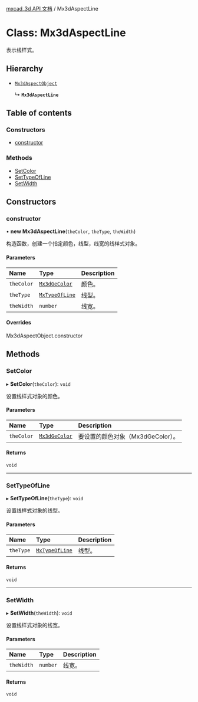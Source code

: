 [mxcad_3d API 文档](../README.md) / Mx3dAspectLine

# Class: Mx3dAspectLine

表示线样式。

## Hierarchy

- [`Mx3dAspectObject`](Mx3dAspectObject.md)

  ↳ **`Mx3dAspectLine`**

## Table of contents

### Constructors

- [constructor](Mx3dAspectLine.md#constructor)

### Methods

- [SetColor](Mx3dAspectLine.md#setcolor)
- [SetTypeOfLine](Mx3dAspectLine.md#settypeofline)
- [SetWidth](Mx3dAspectLine.md#setwidth)

## Constructors

### constructor

• **new Mx3dAspectLine**(`theColor`, `theType`, `theWidth`)

构造函数，创建一个指定颜色，线型，线宽的线样式对象。

#### Parameters

| Name | Type | Description |
| :------ | :------ | :------ |
| `theColor` | [`Mx3dGeColor`](Mx3dGeColor.md) | 颜色。 |
| `theType` | [`MxTypeOfLine`](../enums/MdGe.MxTypeOfLine.md) | 线型。 |
| `theWidth` | `number` | 线宽。 |

#### Overrides

Mx3dAspectObject.constructor

## Methods

### SetColor

▸ **SetColor**(`theColor`): `void`

设置线样式对象的颜色。

#### Parameters

| Name | Type | Description |
| :------ | :------ | :------ |
| `theColor` | [`Mx3dGeColor`](Mx3dGeColor.md) | 要设置的颜色对象（Mx3dGeColor）。 |

#### Returns

`void`

___

### SetTypeOfLine

▸ **SetTypeOfLine**(`theType`): `void`

设置线样式对象的线型。

#### Parameters

| Name | Type | Description |
| :------ | :------ | :------ |
| `theType` | [`MxTypeOfLine`](../enums/MdGe.MxTypeOfLine.md) | 线型。 |

#### Returns

`void`

___

### SetWidth

▸ **SetWidth**(`theWidth`): `void`

设置线样式对象的线宽。

#### Parameters

| Name | Type | Description |
| :------ | :------ | :------ |
| `theWidth` | `number` | 线宽。 |

#### Returns

`void`
